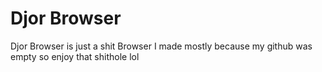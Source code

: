 # Djor Browser

Djor Browser is just a shit Browser I made mostly because my github was empty so enjoy that shithole lol
